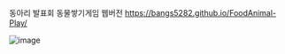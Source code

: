 동아리 발표회 동물쌓기게임 웹버전
https://bangs5282.github.io/FoodAnimal-Play/

![image](https://github.com/user-attachments/assets/04d618e3-d4b4-49b1-af80-02c8986a632e)
